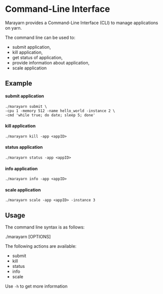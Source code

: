 # Command-Line Interface

Marayarn provides a Command-Line Interface (CLI) to manage applications on yarn. 

The command line can be used to:
- submit application,
- kill application,
- get status of application,
- provide information about application,
- scale application

## Example

#### submit application
```
./marayarn submit \
-cpu 1 -memory 512 -name hello_world -instance 2 \
-cmd 'while true; do date; sleep 5; done'
```

#### kill application
```
./marayarn kill -app <appID>
```

#### status application
```
./marayarn status -app <appID>
```

#### info application
```
./marayarn info -app <appID>
```

#### scale application
```
./marayarn scale -app <appID> -instance 3
```

## Usage

The command line syntax is as follows:

./marayarn <ACTION> [OPTIONS]

The following actions are available:

- submit
- kill
- status
- info
- scale

Use `-h` to get more information